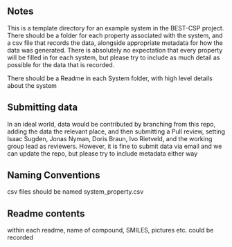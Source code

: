 ## Notes

This is a template directory for an example system in the BEST-CSP project.
There should be a folder for each property associated with the system, and a csv file
that records the data, alongside appropriate metadata for how the data was generated.
There is absolutely no expectation that every property will be filled in for each system,
but please try to include as much detail as possible for the data that is recorded.

There should be a Readme in each System folder, with high level details about the system

## Submitting data

In an ideal world, data would be contributed by branching from this repo, adding the data the relevant
place, and then submitting a Pull review, setting Isaac Sugden, Jonas Nyman, Doris Braun, Ivo Rietveld, and
the working group lead as reviewers. However, it is fine to submit data via email and we can update the repo,
but please try to include metadata either way

## Naming Conventions

csv files should be named system_property.csv

## Readme contents

within each readme, name of compound, SMILES, pictures etc. could be recorded
